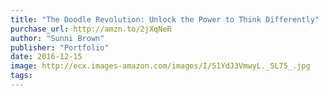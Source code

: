 ```yaml
---
title: "The Doodle Revolution: Unlock the Power to Think Differently"
purchase_url: http://amzn.to/2jXqNeR
author: "Sunni Brown"
publisher: "Portfolio"
date: 2016-12-15
image: http://ecx.images-amazon.com/images/I/51YdJ3VmwyL._SL75_.jpg
tags:
---
```


